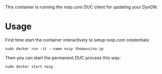 This container is running the noip.com DUC client for updating your DynDN.

# Usage

First time start the container interactively to setup noip.com credentials:

```
sudo docker run -it --name noip thomass/no-ip
```

Then you can start the permanent DUC process this way:

```
sudo docker start noip
```
